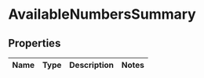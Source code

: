 
# AvailableNumbersSummary

## Properties
Name | Type | Description | Notes
------------ | ------------- | ------------- | -------------



